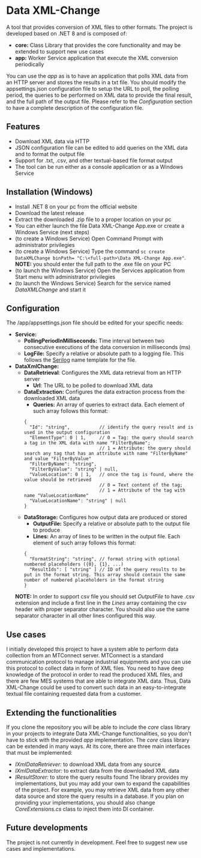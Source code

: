 # Data XML-Change
A tool that provides conversion of XML files to other formats. The project is developed based on .NET 8 and is composed of:
- __core:__ Class Library that provides the core functionality and may be extended to support new use cases
- __app:__ Worker Service application that execute the XML conversion periodically

You can use the _app_ as is to have an application that polls XML data from an HTTP server and stores the results in a txt file. You should modify the appsettings.json configuration file to setup the URL to poll, the polling period, the queries to be performed on XML data to provide the final result, and the full path of the output file. Please refer to the _Configuration_ section to have a complete description of the configuration file.

## Features
- Download XML data via HTTP
- JSON configuration file can be edited to add queries on the XML data and to format the output file
- Support for .txt, .csv, and other textual-based file format output
- The tool can be run either as a console application or as a Windows Service

## Installation (Windows)
- Install .NET 8 on your pc from the official website
- Download the latest release
- Extract the downloaded .zip file to a proper location on your pc
- You can either launch the file Data XML-Change App.exe or create a Windows Service (next steps)
- (to create a Windows Service) Open Command Prompt with administrator privilegies
- (to create a Windows Service) Type the command `sc create DataXMLChange binPath= "C:\<full-path>\Data XML-Change App.exe"`. __NOTE:__ you should enter the full path to the .exe file on your PC
- (to launch the Windows Service) Open the Services application from Start menu with administrator privilegies
- (to launch the Windows Service) Search for the service named _DataXMLChange_ and start it

## Configuration
The /app/appsettings.json file should be edited for your specific needs:
- __Service:__
    - __PollingPeriodInMilliseconds:__ Time interval between two consecutive executions of the data conversion in milliseconds (ms)
    - __LogFile:__ Specify a relative or absolute path to a logging file. This follows the [Serilog](https://serilog.net/) name template for the file.
- __DataXmlChange:__
    - __DataRetrieval__: Configures the XML data retrieval from an HTTP server
        - __Url__: The URL to be polled to download XML data
    - __DataExtraction:__ Configures the data extraction process from the downloaded XML data
        - __Queries:__ An array of queries to extract data. Each element of such array follows this format:
        ```
        {
          "Id": "string",           // identify the query result and is used in the output configuration
          "ElementType": 0 | 1,     // 0 = Tag: the query should search a tag in the XML data with name "FilterByName";
                                    // 1 = Attribute: the query should search any tag that has an attribute with name "FilterByName" and value "FilterByValue"
          "FilterByName": "string",
          "FilterByValue": "string" | null,
          "ValueLocation": 0 | 1,   // once the tag is found, where the value should be retrieved
                                    // 0 = Text content of the tag;
                                    // 1 = Attribute of the tag with name "ValueLocationName"
          "ValueLocationName": "string" | null
        }
        ```
    - __DataStorage:__ Configures how output data are produced or stored
        - __OutputFile:__ Specify a relative or absolute path to the output file to produce
        - __Lines:__ An array of lines to be written in the output file. Each element of such array follows this format:
        ```
        {
          "FormatString": "string", // format string with optional numbered placeholders ({0}, {1}, ...)
          "ResultIds": [ "string" ] // ID of the query results to be put in the format string. This array should contain the same number of numbered placeholders in the format string
        }
        ```
    __NOTE:__ In order to support csv file you should set _OutputFile_ to have .csv extension and include a first line in the _Lines_ array containing the csv header with proper separator character. You should also use the same separator character in all other lines configured this way.

## Use cases
I initially developed this project to have a system able to perform data collection from an MTConnect server. MTConnect is a standard communication protocol to manage industrial equipments and you can use this protocol to collect data in form of XML files. You need to have deep knowledge of the protocol in order to read the produced XML files, and there are few MES systems that are able to integrate XML data. Thus, Data XML-Change could be used to convert such data in an easy-to-integrate textual file containing requested data from a customer. 

## Extending the functionalities
If you clone the repository you will be able to include the _core_ class library in your projects to integrate Data XML-Change functionalities, so you don't have to stick with the provided _app_ implementation. The _core_ class library can be extended in many ways. At its core, there are three main interfaces that must be implemented:
- _IXmlDataRetriever:_ to download XML data from any source
- _IXmlDataExtractor:_ to extract data from the downloaded XML data
- _IResultStorer:_ to store the query results found
The library provides my implementations, but you may add your own to expand the capabilities of the project. For example, you may retrieve XML data from any other data source and store the query results in a database. If you plan on providing your implementations, you should also change _CoreExtensions.cs_ class to inject them into DI container.

## Future developments
The project is not currently in development. Feel free to suggest new use cases and implementations.
